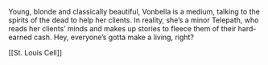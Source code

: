 Young, blonde and classically beautiful, Vonbella is a medium, talking to the spirits of the dead to help her clients. In reality, she’s a minor Telepath, who reads her clients’ minds and makes up stories to fleece them of their hard-earned cash. Hey, everyone’s gotta make a living, right?

[[St. Louis Cell]]